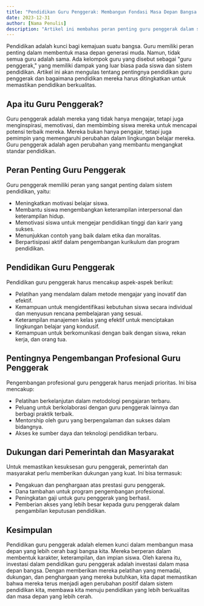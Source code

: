 ```yaml
---
title: "Pendidikan Guru Penggerak: Membangun Fondasi Masa Depan Bangsa Melalui Pendidikan Berkualitas"
date: 2023-12-31
author: [Nama Penulis]
description: "Artikel ini membahas peran penting guru penggerak dalam sistem pendidikan dan bagaimana pendidikan mereka yang mendalam dapat membantu membangun masa depan yang lebih cerah bagi generasi muda."
---
```


Pendidikan adalah kunci bagi kemajuan suatu bangsa. Guru memiliki peran penting dalam membentuk masa depan generasi muda. Namun, tidak semua guru adalah sama. Ada kelompok guru yang disebut sebagai "guru penggerak," yang memiliki dampak yang luar biasa pada siswa dan sistem pendidikan. Artikel ini akan mengulas tentang pentingnya pendidikan guru penggerak dan bagaimana pendidikan mereka harus ditingkatkan untuk memastikan pendidikan berkualitas.

## Apa itu Guru Penggerak?

Guru penggerak adalah mereka yang tidak hanya mengajar, tetapi juga menginspirasi, memotivasi, dan membimbing siswa mereka untuk mencapai potensi terbaik mereka. Mereka bukan hanya pengajar, tetapi juga pemimpin yang memengaruhi perubahan dalam lingkungan belajar mereka. Guru penggerak adalah agen perubahan yang membantu mengangkat standar pendidikan.

## Peran Penting Guru Penggerak

Guru penggerak memiliki peran yang sangat penting dalam sistem pendidikan, yaitu:

- Meningkatkan motivasi belajar siswa.
- Membantu siswa mengembangkan keterampilan interpersonal dan keterampilan hidup.
- Memotivasi siswa untuk mengejar pendidikan tinggi dan karir yang sukses.
- Menunjukkan contoh yang baik dalam etika dan moralitas.
- Berpartisipasi aktif dalam pengembangan kurikulum dan program pendidikan.

## Pendidikan Guru Penggerak

Pendidikan guru penggerak harus mencakup aspek-aspek berikut:

- Pelatihan yang mendalam dalam metode mengajar yang inovatif dan efektif.
- Kemampuan untuk mengidentifikasi kebutuhan siswa secara individual dan menyusun rencana pembelajaran yang sesuai.
- Keterampilan manajemen kelas yang efektif untuk menciptakan lingkungan belajar yang kondusif.
- Kemampuan untuk berkomunikasi dengan baik dengan siswa, rekan kerja, dan orang tua.

## Pentingnya Pengembangan Profesional Guru Penggerak

Pengembangan profesional guru penggerak harus menjadi prioritas. Ini bisa mencakup:

- Pelatihan berkelanjutan dalam metodologi pengajaran terbaru.
- Peluang untuk berkolaborasi dengan guru penggerak lainnya dan berbagi praktik terbaik.
- Mentorship oleh guru yang berpengalaman dan sukses dalam bidangnya.
- Akses ke sumber daya dan teknologi pendidikan terbaru.

## Dukungan dari Pemerintah dan Masyarakat

Untuk memastikan kesuksesan guru penggerak, pemerintah dan masyarakat perlu memberikan dukungan yang kuat. Ini bisa termasuk:

- Pengakuan dan penghargaan atas prestasi guru penggerak.
- Dana tambahan untuk program pengembangan profesional.
- Peningkatan gaji untuk guru penggerak yang berhasil.
- Pemberian akses yang lebih besar kepada guru penggerak dalam pengambilan keputusan pendidikan.

## Kesimpulan

Pendidikan guru penggerak adalah elemen kunci dalam membangun masa depan yang lebih cerah bagi bangsa kita. Mereka berperan dalam membentuk karakter, keterampilan, dan impian siswa. Oleh karena itu, investasi dalam pendidikan guru penggerak adalah investasi dalam masa depan bangsa. Dengan memberikan mereka pelatihan yang memadai, dukungan, dan penghargaan yang mereka butuhkan, kita dapat memastikan bahwa mereka terus menjadi agen perubahan positif dalam sistem pendidikan kita, membawa kita menuju pendidikan yang lebih berkualitas dan masa depan yang lebih cerah.
